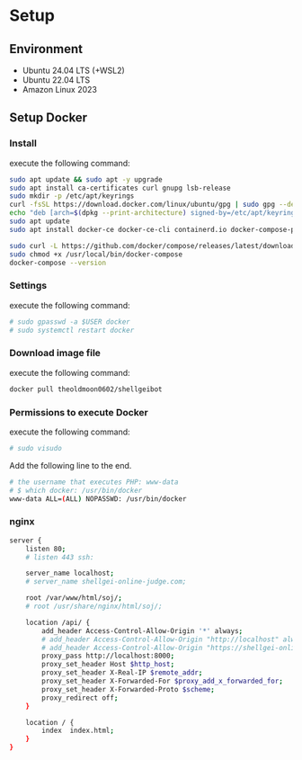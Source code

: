 # Setup

## Environment
- Ubuntu 24.04 LTS (+WSL2)
- Ubuntu 22.04 LTS
- Amazon Linux 2023

## Setup Docker

### Install
execute the following command:

```sh
sudo apt update && sudo apt -y upgrade
sudo apt install ca-certificates curl gnupg lsb-release
sudo mkdir -p /etc/apt/keyrings
curl -fsSL https://download.docker.com/linux/ubuntu/gpg | sudo gpg --dearmor -o /etc/apt/keyrings/docker.gpg
echo "deb [arch=$(dpkg --print-architecture) signed-by=/etc/apt/keyrings/docker.gpg] https://download.docker.com/linux/ubuntu $(lsb_release -cs) stable" | sudo tee /etc/apt/sources.list.d/docker.list > /dev/null
sudo apt update
sudo apt install docker-ce docker-ce-cli containerd.io docker-compose-plugin
```

```sh
sudo curl -L https://github.com/docker/compose/releases/latest/download/docker-compose-$(uname -s)-$(uname -m) -o /usr/local/bin/docker-compose
sudo chmod +x /usr/local/bin/docker-compose
docker-compose --version
```

### Settings
execute the following command:

```sh
# sudo gpasswd -a $USER docker
# sudo systemctl restart docker
```

### Download image file
execute the following command:

```sh
docker pull theoldmoon0602/shellgeibot
```

### Permissions to execute Docker
execute the following command:

```sh
# sudo visudo
```

Add the following line to the end.

```sh
# the username that executes PHP: www-data
# $ which docker: /usr/bin/docker
www-data ALL=(ALL) NOPASSWD: /usr/bin/docker
```

### nginx

```sh
server {
    listen 80;
    # listen 443 ssh:

    server_name localhost;
    # server_name shellgei-online-judge.com;

    root /var/www/html/soj/;
    # root /usr/share/nginx/html/soj/;

    location /api/ {
        add_header Access-Control-Allow-Origin '*' always;
        # add_header Access-Control-Allow-Origin "http://localhost" always;
        # add_header Access-Control-Allow-Origin "https://shellgei-online-judge.com" always;
        proxy_pass http://localhost:8000;
        proxy_set_header Host $http_host;
        proxy_set_header X-Real-IP $remote_addr;
        proxy_set_header X-Forwarded-For $proxy_add_x_forwarded_for;
        proxy_set_header X-Forwarded-Proto $scheme;
        proxy_redirect off;
    }

    location / {
        index  index.html;
    }
}
```